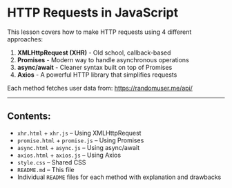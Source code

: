 # HTTP Requests in JavaScript

This lesson covers how to make HTTP requests using 4 different approaches:

1. **XMLHttpRequest (XHR)** - Old school, callback-based
2. **Promises** - Modern way to handle asynchronous operations
3. **async/await** - Cleaner syntax built on top of Promises
4. **Axios** - A powerful HTTP library that simplifies requests

Each method fetches user data from: https://randomuser.me/api/

---

## Contents:
- `xhr.html` + `xhr.js` – Using XMLHttpRequest
- `promise.html` + `promise.js` – Using Promises
- `async.html` + `async.js` – Using async/await
- `axios.html` + `axios.js` – Using Axios
- `style.css` – Shared CSS
- `README.md` – This file
- Individual `README` files for each method with explanation and drawbacks
